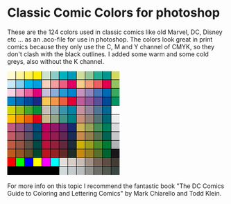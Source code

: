 # Classic Comic Colors for photoshop

These are the 124 colors used in classic comics like old Marvel, DC, Disney etc ... as an .aco-file for use in photoshop. The colors look great in print comics because they only use the C, M and Y channel of CMYK, so they don't clash with the black outlines. I added some warm and some cold greys, also without the K channel.

![Classic Comic Colors](ClassicComicColors.png)

For more info on this topic I recommend the fantastic book "The DC Comics Guide to Coloring and Lettering Comics" by Mark Chiarello and Todd Klein.
